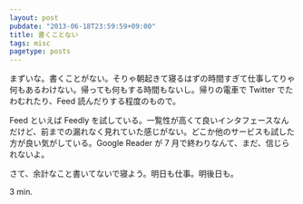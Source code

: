```yaml
---
layout: post
pubdate: "2013-06-18T23:59:59+09:00"
title: 書くことない
tags: misc
pagetype: posts
---
```

まずいな。書くことがない。そりゃ朝起きて寝るはずの時間すぎて仕事してりゃ何もあるわけない。帰っても何もする時間もないし。帰りの電車で Twitter でたわむれたり、Feed 読んだりする程度のもので。

Feed といえば Feedly を試している。一覧性が高くて良いインタフェースなんだけど、前までの漏れなく見れていた感じがない。どこか他のサービスも試した方が良い気がしている。Google Reader が 7 月で終わりなんて、まだ、信じられないよ。

さて、余計なこと書いてないで寝よう。明日も仕事。明後日も。

3 min.
